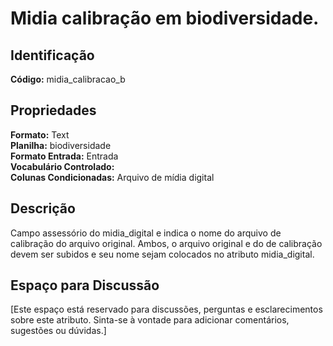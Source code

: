# Midia calibração em biodiversidade.

## Identificação
**Código:** midia_calibracao_b

## Propriedades
**Formato:** Text  
**Planilha:** biodiversidade  
**Formato Entrada:** Entrada  
**Vocabulário Controlado:**   
**Colunas Condicionadas:** Arquivo de mídia digital  

## Descrição
Campo assessório do midia_digital e indica o nome do arquivo de calibração do arquivo original. Ambos, o arquivo original e do de calibração devem ser subidos e seu nome sejam colocados no atributo midia_digital.

## Espaço para Discussão
[Este espaço está reservado para discussões, perguntas e esclarecimentos sobre este atributo. Sinta-se à vontade para adicionar comentários, sugestões ou dúvidas.]
